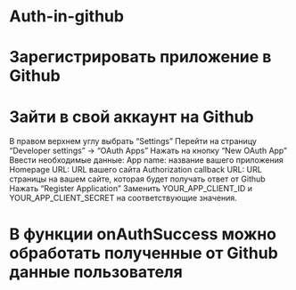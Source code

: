 # Auth-in-github

# Зарегистрировать приложение в Github

# Зайти в свой аккаунт на Github
В правом верхнем углу выбрать “Settings”
Перейти на страницу “Developer settings” -> “OAuth Apps”
Нажать на кнопку “New OAuth App”
Ввести необходимые данные:
App name: название вашего приложения
Homepage URL: URL вашего сайта
Authorization callback URL: URL страницы на вашем сайте, которая будет получать ответ от Github
Нажать “Register Application”
Заменить YOUR_APP_CLIENT_ID и YOUR_APP_CLIENT_SECRET на соответствующие значения.
# В функции onAuthSuccess можно обработать полученные от Github данные пользователя